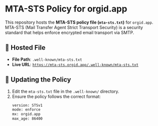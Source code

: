 # MTA-STS Policy for orgid.app

This repository hosts the **MTA-STS policy file (`mta-sts.txt`)** for `orgid.app`.  
MTA-STS (Mail Transfer Agent Strict Transport Security) is a security standard that helps enforce encrypted email transport via SMTP.

## 📄 Hosted File
- **File Path**: `.well-known/mta-sts.txt`
- **Live URL**: [`https://mta-sts.orgid.app/.well-known/mta-sts.txt`](https://mta-sts.orgid.app/.well-known/mta-sts.txt)

## 🔄 Updating the Policy
1. Edit the `mta-sts.txt` file in the `.well-known/` directory.
2. Ensure the policy follows the correct format:
   ```txt
   version: STSv1
   mode: enforce
   mx: orgid.app
   max_age: 86400

